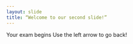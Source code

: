 ```yaml
---
layout: slide
title: “Welcome to our second slide!”
---
```

Your exam begins
Use the left arrow to go back!
